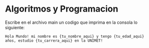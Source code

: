 # Algoritmos y Programacion

Escribe en el archivo main un codigo que imprima en la consola lo siguiente:
```
Hola Mundo! mi nombre es {tu_nombre_aqui} y tengo {tu_edad_aqui} 
años, estudio {tu_carrera_aqui} en la UNIMET!
```
